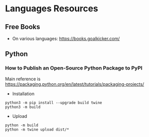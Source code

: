 # Languages Resources

## Free Books

* On various languages: https://books.goalkicker.com/


## Python

### How to Publish an Open-Source Python Package to PyPI

Main reference is https://packaging.python.org/en/latest/tutorials/packaging-projects/

* Installation
```
python3 -m pip install --upgrade build twine
python3 -m build
```

* Upload
```
python -m build
python -m twine upload dist/*
```
